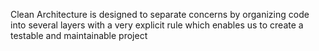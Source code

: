  Clean Architecture is designed to separate concerns by organizing code into several layers with a very explicit rule which enables us to create a testable and maintainable project 